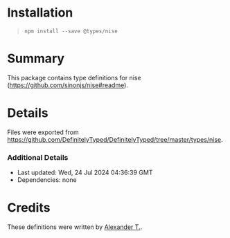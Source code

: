 # Installation
> `npm install --save @types/nise`

# Summary
This package contains type definitions for nise (https://github.com/sinonjs/nise#readme).

# Details
Files were exported from https://github.com/DefinitelyTyped/DefinitelyTyped/tree/master/types/nise.

### Additional Details
 * Last updated: Wed, 24 Jul 2024 04:36:39 GMT
 * Dependencies: none

# Credits
These definitions were written by [Alexander T.](https://github.com/a-tarasyuk).
